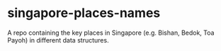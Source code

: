 # singapore-places-names
A repo containing the key places in Singapore (e.g. Bishan, Bedok, Toa Payoh) in different data structures.
